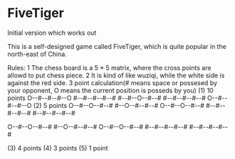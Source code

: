 # FiveTiger
Initial version which works out

This is a self-designed game called FiveTiger, which is quite popular in the north-east of China.

Rules:
1 The chess board is a 5 * 5 matrix, where the cross points are allowd to put chess piece.
2 It is kind of like wuziqi, while the white side is against the red side.
3 point calculation(# means space or possesed by your opponent, O means the current position is posseds by you)
  (1) 10 points
  O--#--#--#--O
  #--#--#--#--#
  #--#--O--#--#
  #--#--#--#--#
  O--#--#--#--O
  (2) 5 points
  O--#--O--#--#
  #--O--#--#--#
  O--#--O--#--#
  #--#--#--#--#
  #--#--#--#--#
  
  O--#--O--#--#
  #--O--#--#--#
  O--#--O--#--#
  #--#--#--#--#
  #--#--#--#--#
  
  (3) 4 points
  (4) 3 points
  (5) 1 point
